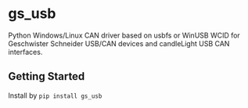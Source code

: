 # gs_usb

Python Windows/Linux CAN driver based on usbfs or WinUSB WCID for Geschwister Schneider USB/CAN devices and candleLight USB CAN interfaces.

## Getting Started

Install by ```pip install gs_usb```
